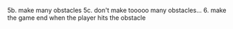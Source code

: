 <!-- 1. draw a rectangle -->
<!-- 2. animate the rectangle -->
<!-- 2a. give ourselves the ability to start/stop the animation -->
<!-- 3. turn the rectangle into a Player -->
<!-- 4. make the player jump
4a. make the player stop jumping -->
<!-- 5. make an obstacle
5a. make the obstacle move -->
5b. make many obstacles
5c. don't make tooooo many obstacles...
6. make the game end when the player hits the obstacle